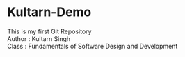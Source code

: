 # Kultarn-Demo
This is my first Git Repository
<br>
Author : Kultarn Singh
<br>
Class  : Fundamentals of Software Design and Development

